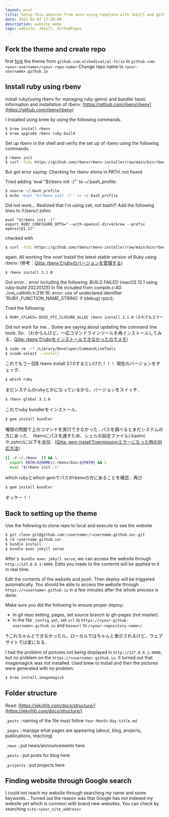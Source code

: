 ```yaml
---
layout: post
title: Setup this website from zero using template with Jekyll and github pages
date: 2022-02-07 17:39:00
description: website memo
tags: website, Jekyll, GithubPages
---
```


## Fork the theme and create repo
first [fork](https://guides.github.com/activities/forking/) the theme from `github.com:alshedivat/al-folio` to `github.com:<your-username>/<your-repo-name>`
Change repo name to `<your-username>.github.io` 

## Install ruby using rbenv

install ruby(using rbenv for managing ruby gems) and bundler
basic information and installation of rbenv: [https://github.com/rbenv/rbenv](https://github.com/rbenv/rbenv)

I installed using brew by using the following commands.
```bash
$ brew install rbenv
$ brew upgrade rbenv ruby-build
```
Set up rbenv in the shell and verify the set up of rbenv using the following commands.
```bash
$ rbenv init
$ curl -fsSL https://github.com/rbenv/rbenv-installer/raw/main/bin/rbenv-doctor | bash
```
But got error saying: Checking for rbenv shims in PATH: not found

Tried adding 'eval "$(rbenv init -)"' to ~/.bash_profile:
```bash
$ source ~/.bash_profile
$ echo 'eval "$(rbenv init -)"' >> ~/.bash_profile
```
Did not work… Realized that I'm using zsh, not bash!!!
Add the following lines to /Users/<username>/.zshrc
```
eval "$(rbenv init -)"
export RUBY_CONFIGURE_OPTS="--with-openssl-dir=$(brew --prefix openssl@1.1)"
```
checked with 
```bash
$ curl -fsSL https://github.com/rbenv/rbenv-installer/raw/main/bin/rbenv-doctor | bash` 
```
again. All working fine now! 
Install the latest stable version of Ruby using rbenv:
(参考：[Qitta: rbenvでrubyのバージョンを管理する](https://qiita.com/hujuu/items/3d600f2b2384c145ad12))

```bash
$ rbenv install 3.1.0
```
Got error… error including the following:
BUILD FAILED (macOS 12.1 using ruby-build 20220125) In file included from compile.c:40: ./vm_callinfo.h:216:16: error: use of undeclared identifier 'RUBY_FUNCTION_NAME_STRING'     if (debug) rp(ci);  

Tried the following:
```bash
$ RUBY_CFLAGS=-DUSE_FFI_CLOSURE_ALLOC rbenv install 3.1.0（それでもエラー出る）
```
Did not work for me…
Some are saying about updating the command line tools. So:
（わからんけど，一応コマンドラインツールを再インストールしてみる．[Qiita: rbenvでrubyをインストールできなかったのでメモ](https://qiita.com/marusho_summers/items/1022d5bbfd2f7856d2f8)）
```bash
$ sudo rm -rf /Library/Developer/CommandLineTools
$ xcode-select --install
```

これでもう一回$ rbenv install 3.1.0するといけた！！！
現在のバージョンをチェック．
```bash
$ which ruby
```
まだシステムのrubyとかになっているから，バージョンをスイッチ．
```bash
$ rbenv global 3.1.0
```
これでruby bundlerをインストール．
```bash
$ gem install bundler
```

権限の問題で上のコマンドを実行できなかった...パスを調べるとまだシステムの方にあった．
rbenvにパスを通すため、シェルの設定ファイル(.bashrcや.zshrc)に以下を追加．([Qiita: gem installでpermissionエラーになった時の対応方法](https://qiita.com/nishina555/items/63ebd4a508a09c481150))

```bash
[[ -d ~/.rbenv  ]] && \
  export PATH=${HOME}/.rbenv/bin:${PATH} && \
  eval "$(rbenv init -)"
```

which rubyとwhich gemでパスがrbenvの方にあることを確認．再び

```bash
$ gem install bundler
```
オッケー！！

## Back to setting up the theme

Use the following to clone repo to local and execute to see the website
```bash
$ git clone git@github.com:<username>/<username.github.io>.git
$ cd <username.github.io>
$ bundle install
$ bundle exec jekyll serve
```
After `$ bundle exec jekyll serve`, we can access the website through `http://127.0.0.1:4000`. Edits you made to the contents will be applied to it in real time.

Edit the contents of the website and push. Then deploy will be triggered automatically. You should be able to access the website through `https://<username>.github.io` in a few minutes after the whole process is done.

Make sure you did the following to ensure proper deploy:
- In git repo setting, pages, set source branch to gh-pages (not master).
- In the file `_config.yml`, set `url` to `https://<your-github-username>.github.io` and `baseurl` to `/<your-repository-name>/`

↑これちゃんとできなかったら，ローカルではちゃんと表示されるけど，ウェブサイトでは変になる．

I had the problem of pictures not being displayed in `http://127.0.0.1:4000`, but no problem on the `https://<username>.github.io`. It turned out that imagemagick was not installed. Used brew to install and then the pictures were generated with no problem:
```bash
$ brew install imagemagick
```


## Folder structure
Read: [https://jekyllrb.com/docs/structure/](https://jekyllrb.com/docs/structure/)

`_posts` : naming of the file must follow `Year-Month-Day-title.md`

`_pages` : manage what pages are appearing (about, blog, projects, publications, teaching)

`_news` : put news/announcements here

`_posts` : put posts for blog here

`_projects` : put projects here

## Finding website through Google search
I could not reach my website through searching my name and some keywords…
Turned out the reason was that Google has not indexed my website yet which is common with brand new websites.
You can check by searching `site:<your_site_address>`


